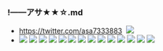 ### !——アサ★★☆.md
- https://twitter.com/asa7333883
![]()
![](https://pbs.twimg.com/media/EEgp3elU8AYgT0i?format=jpg&name=4096x4096)
- ![](https://pbs.twimg.com/media/D9ptHVSU0AEmVL0?format=jpg&name=4096x4096)
![](https://pbs.twimg.com/media/EEgp3elVAAAahb9?format=jpg&name=4096x4096)
![](https://pbs.twimg.com/media/EEgp3epVAAAD-mP?format=jpg&name=4096x4096)
![](https://pbs.twimg.com/media/EFzp7GiVAAA3Ctt?format=jpg&name=4096x4096)
![](https://pbs.twimg.com/media/EFOjkciUEAA6OL3?format=jpg&name=4096x4096)
![](https://pbs.twimg.com/media/EEyuecBVUAA8EgQ?format=jpg&name=4096x4096)
![](https://pbs.twimg.com/media/EEyuecBVAAUW4Ek?format=jpg&name=4096x4096)
![](https://pbs.twimg.com/media/EEfeAtCUcAEg3Tm?format=jpg&name=4096x4096)
![](https://pbs.twimg.com/media/EEfeB3qU4AEYnLd?format=jpg&name=4096x4096)
![](https://pbs.twimg.com/media/EEbIDncUUAAxSEY?format=jpg&name=4096x4096)
![](https://pbs.twimg.com/media/EBDSuKnU0AA_Qsf?format=jpg&name=4096x4096)
![](https://pbs.twimg.com/media/EA3LMRDU4AAJLrY?format=jpg&name=4096x4096)
![](https://pbs.twimg.com/media/D8rOFV3U0AESban?format=jpg&name=4096x4096)
![](https://pbs.twimg.com/media/D7-4k6uVsAAISJA?format=jpg&name=4096x4096)

